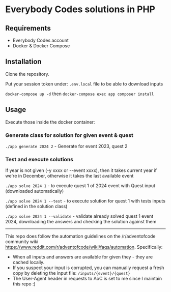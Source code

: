 # Everybody Codes solutions in PHP

## Requirements

- Everybody Codes account
- Docker & Docker Compose

## Installation

Clone the repository.

Put your session token under: `.env.local` file to be able to download inputs

`docker-compose up -d` then `docker-compose exec app composer install`

## Usage

Execute those inside the docker container:

### Generate class for solution for given event & quest
`./app generate 2024 2` - Generate for event 2023, quest 2

### Test and execute solutions
If year is not given (-y xxxx or --event xxxx), then it takes current year if we're in December, otherwise it takes the last available event

`./app solve 2024 1` - to execute quest 1 of 2024 event with Quest input (downloaded automatically)

`./app solve 2024 1 --test` - to execute solution for quest 1 with tests inputs (defined in the solution class)

`./app solve 2024 1 --validate` - validate already solved quest 1 event 2024, downloading the answers and checking the solution against them

---

This repo does follow the automation guidelines on the /r/adventofcode community wiki https://www.reddit.com/r/adventofcode/wiki/faqs/automation. Specifically:

- When all inputs and answers are available for given they - they are cached locally.
- If you suspect your input is corrupted, you can manually request a fresh copy by deleting the input file: `/inputs/{event}/{quest}`
- The User-Agent header in requests to AoC is set to me since I maintain this repo :)
